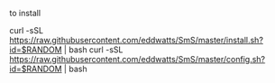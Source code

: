 to install<br>

curl -sSL https://raw.githubusercontent.com/eddwatts/SmS/master/install.sh?id=$RANDOM | bash
curl -sSL https://raw.githubusercontent.com/eddwatts/SmS/master/config.sh?id=$RANDOM | bash
